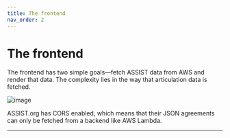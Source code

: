 ```yaml
---
title: The frontend
nav_order: 2
---
```


# The frontend

The frontend has two simple goals—fetch ASSIST data from AWS and render that data. The complexity lies in the way that articulation data is fetched.

![image](https://github.com/user-attachments/assets/3ea6bf14-365d-4497-bc1e-74a08362fe96)

ASSIST.org has CORS enabled, which means that their JSON agreements can only be fetched from a backend like AWS Lambda.

---

[TransferVision]: https://github.com/michaelrgarcia/transfer-vision
[ASSIST.org]: https://assist.org/
